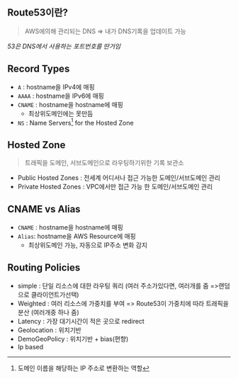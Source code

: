 ## Route53이란?
> AWS에의해 관리되는 DNS => 내가 DNS기록을 업데이트 가능

*53은 DNS에서 사용하는 포트번호를 딴거임*

## Record Types
 - `A` :  hostname을 IPv4에 매핑
 - `AAAA` : hostname을 IPv6에 매핑
 - `CNAME` : hostname을 hostname에 매핑
	 - 최상위도메인에는 못만듬
- `NS` : Name Servers[^1] for the Hosted Zone

## Hosted Zone
> 트래픽을 도메인, 서브도메인으로 라우팅하기위한 기록 보관소

- Public Hosted Zones : 전세계 어디서나 접근 가능한 도메인/서브도메인 관리
- Private Hosted Zones : VPC에서만 접근 가능 한 도메인/서브도메인 관리


## CNAME vs Alias
- `CNAME` : hostname을 hostname에 매핑
- `Alias`: hostname을 AWS Resource에 매핑 
	- 최상위도메인 가능, 자동으로 IP주소 변화 감지


## Routing Policies
- simple :  단일 리소스에 대한 라우팅 쿼리 (여러 주소가있다면, 여러개를 줌 =>랜덤으로 클라이언트가선택)
- Weighted : 여러 리소스에 가중치를 부여 => Route53이 가중치에 따라 트래픽을 분산 (여러개중 하나 줌)
- Latency : 가장 대기시간이 적은 곳으로 redirect
- Geolocation : 위치기반
- DemoGeoPolicy : 위치기반 + bias(편향)
- Ip based






[^1]: 도메인 이름을 해당하는 IP 주소로 변환하는 역할